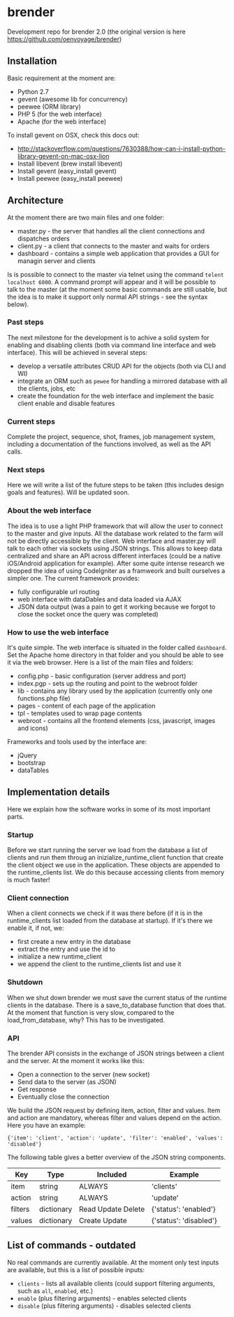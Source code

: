 brender
=======

Development repo for brender 2.0 (the original version is here https://github.com/oenvoyage/brender)

## Installation
Basic requirement at the moment are:

* Python 2.7
* gevent (awesome lib for concurrency)
* peewee (ORM library)
* PHP 5 (for the web interface)
* Apache (for the web interface)

To install gevent on OSX, check this docs out:

* http://stackoverflow.com/questions/7630388/how-can-i-install-python-library-gevent-on-mac-osx-lion
* Install libevent (brew install libevent)
* Install gevent (easy_install gevent)
* Install peewee (easy_install peewee)

## Architecture
At the moment there are two main files and one folder:

* master.py - the server that handles all the client connections and dispatches orders
* client.py - a client that connects to the master and waits for orders
* dashboard - contains a simple web application that provides a GUI for managin server and clients

Is is possible to connect to the master via telnet using the command `telent localhost 6000`.
A command prompt will appear and it will be possible to talk to the master (at the moment some basic commands are still usable, but the idea is to make it support only normal API strings - see the syntax below).

### Past steps
The next milestone for the development is to achive a solid system for enabling and disabling clients (both via command line interface and web interface). This will be achieved in several steps:

* develop a versatile attributes CRUD API for the objects (both via CLI and WI)
* integrate an ORM such as `pewee` for handling a mirrored database with all the clients, jobs, etc
* create the foundation for the web interface and implement the basic client enable and disable features

### Current steps
Complete the project, sequence, shot, frames, job management system, including a documentation of the functions involved, as well as the API calls.

### Next steps
Here we will write a list of the future steps to be taken (this includes design goals and features). Will be updated soon.


### About the web interface
The idea is to use a light PHP framework that will allow the user to connect to the master and give inputs. All the database work related to the farm will not be directly accessible by the client. Web interface and master.py will talk to each other via sockets using JSON strings.
This allows to keep data centralized and share an API across different interfaces (could be a native iOS/Android application for example).
After some quite intense research we dropped the idea of using CodeIgniter as a framweork and built ourselves a simpler one. The current framework provides:

* fully configurable url routing
* web interface with dataDables and data loaded via AJAX
* JSON data output (was a pain to get it working because we forgot to close the socket once the query was completed)

### How to use the web interface
It's quite simple. The web interface is situated in the folder called `dashboard`. Set the Apache home directory in that folder and you should be able to see it via the web browser. Here is a list of the main files and folders:

* config.php - basic configuration (server address and port)
* index.pgp - sets up the routing and point to the webroot folder
* lib - contains any library used by the application (currently only one functions.php file)
* pages - content of each page of the application
* tpl - templates used to wrap page contents
* webroot - contains all the frontend elements (css, javascript, images and icons)


Frameworks and tools used by the interface are:

* jQuery
* bootstrap
* dataTables 

## Implementation details
Here we explain how the software works in some of its most important parts.

### Startup
Before we start running the server we load from the database a list of clients and run them throug an inizialize_runtime_client function that create the client object we use in the application. These objects are appended to the runtime_clients list. We do this because accessing clients from memory is much faster!

### Client connection
When a client connects we check if it was there before (if it is in the runtime_clients list loaded from the database at startup). If it's there we enable it, if not, we: 

* first create a new entry in the database
* extract the entry and use the id to
* initialize a new runtime_client
* we append the client to the runtime_clients list and use it

### Shutdown
When we shut down brender we must save the current status of the runtime clients in the database. There is a save_to_database function that does that. At the moment that function is very slow, compared to the load_from_database, why? This has to be investigated.

### API
The brender API consists in the exchange of JSON strings between a client and the server. At the moment it works like this:

* Open a connection to the server (new socket)
* Send data to the server (as JSON)
* Get response
* Eventually close the connection

We build the JSON request by defining item, action, filter and values. Item and action are mandatory, whereas filter and values depend on the action. Here you have an example:

`{'item': 'client', 'action': 'update', 'filter': 'enabled', 'values': 'disabled'}`

The following table gives a better overview of the JSON string components.

<table>
    <thead>
   		<tr>
        	<th>Key</th>
        	<th>Type</th>
        	<th>Included</th>
        	<th>Example</th>
        </tr>
    </thead>
    <tbody>
    	<tr>
    		<td>item</td>
    		<td>string</td>
    		<td>ALWAYS</td>
    		<td>'clients'</td>
    	</tr>
    	<tr>
    		<td>action</td>
    		<td>string</td>
    		<td>ALWAYS</td>
    		<td>'update'</td>
    	</tr>
    	<tr>
    		<td>filters</td>
    		<td>dictionary</td>
    		<td>Read Update Delete</td>
    		<td>{'status': 'enabled'}</td>
    	</tr>
    	<tr>
    		<td>values</td>
    		<td>dictionary</td>
    		<td>Create Update</td>
    		<td>{'status': 'disabled'}</td>
    	</tr>
    </tbody>
</table>



## List of commands - outdated
No real commands are currently available. At the moment only test inputs are available, but this is a list of possible inputs:

* `clients` - lists all available clients (could support filtering arguments, such as `all`, `enabled`, etc.)
* `enable` (plus filtering arguments) - enables selected clients
* `disable` (plus filtering arguments) - disables selected clients
